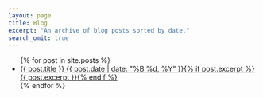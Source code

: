 ```yaml
---
layout: page
title: Blog
excerpt: "An archive of blog posts sorted by date."
search_omit: true
---
```


<ul class="post-list">
{% for post in site.posts %} 
		<li>
			<article>
				<a href="{{ site.url }}{{ post.url }}">{{ post.title }} <span class="entry-date"><time datetime="{{ post.date | date_to_xmlschema }}">{{ post.date | date: "%B %d, %Y" }}</time></span>{% if post.excerpt %} <span class="excerpt">{{ post.excerpt }}</span>{% endif %}</a>
			</article>
		</li>
{% endfor %}
</ul>
